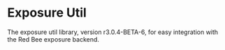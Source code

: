 # Exposure Util

The exposure util library, version r3.0.4-BETA-6, for easy integration with the Red Bee exposure backend.
